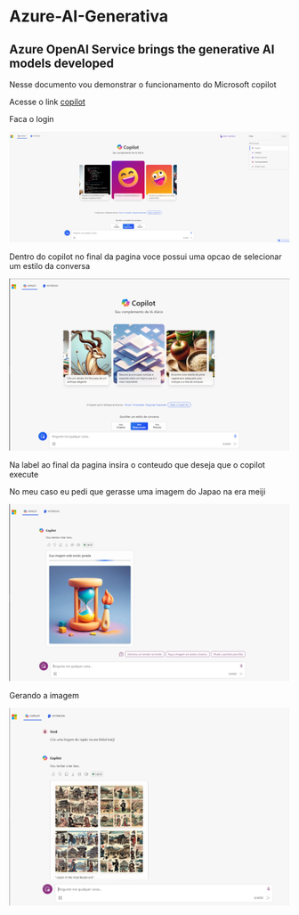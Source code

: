 # Azure-AI-Generativa
## Azure OpenAI Service brings the generative AI models developed  

Nesse documento vou demonstrar o funcionamento do Microsoft copilot

Acesse o link [copilot](https://copilot.microsoft.com/)

Faca o login

![login](./assets/Login.PNG)

Dentro do copilot no final da pagina voce possui uma opcao de selecionar um estilo da conversa

![copilot](./assets/Copilot.PNG)

Na label ao final da pagina insira o conteudo que deseja que o copilot execute

No meu caso eu pedi que gerasse uma imagem do Japao na era meiji

![gerandoImegem](./assets/GerandoImagem.PNG)

Gerando a imagem

![copilot](./assets/ImagemGerada.PNG)